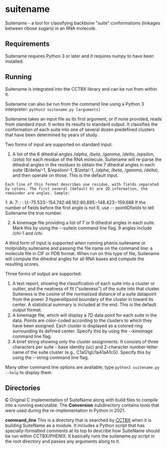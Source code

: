 # suitename
Suitename - a tool for classifying backbone "suite" conformations (linkages between ribose sugars) in an RNA molecule.

## Requirements
Suitename requires Python 3 or later and it requires numpy to have been installed.

## Running

Suitename is integrated into the CCTBX library and can be run from within it.

Suitename can also be run from the command line using a Python 3 interpreter: `python3 suitename.py [arguments]`

Suitename takes an input file as its first argument, or if none provided, reads from standard input. It writes its results to standard output. It classifies the conformation of each suite into one of several dozen predefined clusters that have been determined by years of study. 

Two forms of input are supported on standard input:
  1. A list of the 6 dihedral angles $/alpha$, $/beta$, $/gamma$, $/delta$, $/epsilon$, $/zeta$) for each residue of the RNA molecule. Suitename will re-parse the dihedral angles in the residues to obtain the 7 dihedral angles in each suite ($/delta/-1, $/epsilon/-1, $/zeta/-1, $/alpha$, $/beta$, $/gamma$, $/delta$), and then operate on those. This is the default input.

    Each line of this format describes one residue, with fields separated by colons. The first several (default 6) are ID information, the remainder are angles. Sample:
1: A:   7: : :  U:-75.533:-154.742:48.162:80.895:-148.423:-159.688
    If the number of fields before the first angle is not 6, use
    -- pointIDfields <n> 
    to tell Suitename the true number.

  2. A kinemage file providing a list of 7 or 9 dihedral angles in each suite. Mark this by using the --suitein command line flag. 9 angles include $/chi$-1 and $/chi$.

A third form of input is supported when running phenix.suitename or molprobity.suitename and passing the file name on the command line: a molecule file in CIF or PDB format.  When run on this type of file, Suitename will compute the dihedral angles for all RNA bases and compute the resulting scores.

Three forms of output are supported:
  1. A text report, showing the classification of each suite into a cluster or outlier, and the neatness of fit ("suiteness") of the suite into that cluster. Suiteness is the cosine of the normalized distance of a suite datapoint from the power 3 hyperellipsoid boundary of the cluster in toward its center. A statistical summary is included at the end. This is the default output format.
  2. A kinemage file, which will display a 7D data point for each suite in the data. Points are color-coded according to the clusters to which they have been assigned. Each cluster is displayed as a colored ring surrounding its defined center. Specify this by using the --kinemage command line flag.
  3. A brief string showing only the cluster assignments. It consists of three characters per suite - base identity (uc) and 2-character number-letter name of the suite cluster (e.g., C1aG1gU1aA1aA1cG). Specify this by using the --string command line flag.

Many other command line options are available; type `python3 suitename.py --help` to display them.

## Directories

**C** Original C implementation of SuiteName along with build files to compile into a running executable.  The **Conversion** subdirectory contains tools that were used during the re-implementation in Python in 2021.

**command_line** This is a directory that is searched by [CCTBX](https://github.com/cctbx/cctbx_project) when it is building SuiteName as a module.  It includes a Python script that has specially-formatted comments at its top to describe how SuiteName should be run within CCTBX/PHENIX.  It basically runs the suitename.py script in the root directory and passes any arguments along to it.

